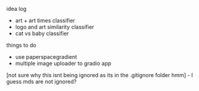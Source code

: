 idea log
- art + art times classifier
- logo and art similarity classifier
- cat vs baby classifier

things to do
- use paperspacegradient 
- multiple image uploader to gradio app

[not sure why this isnt being ignored as its in the .gitignore folder hmm] - I guess mds are not ignored?
